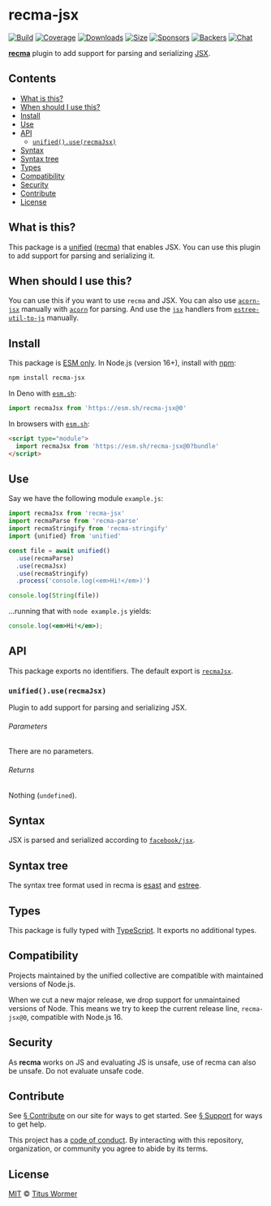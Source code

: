 # recma-jsx

[![Build][badge-build-image]][badge-build-url]
[![Coverage][badge-coverage-image]][badge-coverage-url]
[![Downloads][badge-downloads-image]][badge-downloads-url]
[![Size][badge-size-image]][badge-size-url]
[![Sponsors][badge-sponsors-image]][badge-collective-url]
[![Backers][badge-backers-image]][badge-collective-url]
[![Chat][badge-chat-image]][badge-chat-url]

**[recma][github-recma]** plugin to add support for parsing and serializing
[JSX][github-io-jsx].

## Contents

* [What is this?](#what-is-this)
* [When should I use this?](#when-should-i-use-this)
* [Install](#install)
* [Use](#use)
* [API](#api)
  * [`unified().use(recmaJsx)`](#unifieduserecmajsx)
* [Syntax](#syntax)
* [Syntax tree](#syntax-tree)
* [Types](#types)
* [Compatibility](#compatibility)
* [Security](#security)
* [Contribute](#contribute)
* [License](#license)

## What is this?

This package is a [unified][github-unified]
([recma][github-recma])
that enables JSX.
You can use this plugin to add support for parsing and serializing it.

## When should I use this?

You can use this if you want to use `recma` and JSX.
You can also use [`acorn-jsx`][github-acorn-jsx] manually with
[`acorn`][github-acorn] for parsing.
And use the [`jsx`][github-estree-util-to-js-jsx] handlers from
[`estree-util-to-js`][github-estree-util-to-js] manually.

## Install

This package is [ESM only][github-gist-esm].
In Node.js (version 16+),
install with [npm][npm-install]:

```sh
npm install recma-jsx
```

In Deno with [`esm.sh`][esmsh]:

```js
import recmaJsx from 'https://esm.sh/recma-jsx@0'
```

In browsers with [`esm.sh`][esmsh]:

```html
<script type="module">
  import recmaJsx from 'https://esm.sh/recma-jsx@0?bundle'
</script>
```

## Use

Say we have the following module `example.js`:

```js
import recmaJsx from 'recma-jsx'
import recmaParse from 'recma-parse'
import recmaStringify from 'recma-stringify'
import {unified} from 'unified'

const file = await unified()
  .use(recmaParse)
  .use(recmaJsx)
  .use(recmaStringify)
  .process('console.log(<em>Hi!</em>)')

console.log(String(file))
```

…running that with `node example.js` yields:

```jsx
console.log(<em>Hi!</em>);
```

## API

This package exports no identifiers.
The default export is [`recmaJsx`][api-recma-jsx].

### `unified().use(recmaJsx)`

Plugin to add support for parsing and serializing JSX.

###### Parameters

There are no parameters.

###### Returns

Nothing (`undefined`).

## Syntax

JSX is parsed and serialized according to [`facebook/jsx`][github-io-jsx].

## Syntax tree

The syntax tree format used in recma is [esast][github-esast] and
[estree][github-estree].

## Types

This package is fully typed with [TypeScript][].
It exports no additional types.

## Compatibility

Projects maintained by the unified collective are compatible with maintained
versions of Node.js.

When we cut a new major release,
we drop support for unmaintained versions of Node.
This means we try to keep the current release line,
`recma-jsx@0`,
compatible with Node.js 16.

## Security

As **recma** works on JS and evaluating JS is unsafe,
use of recma can also be unsafe.
Do not evaluate unsafe code.

## Contribute

See [§ Contribute][mdxjs-contribute] on our site for ways to get started.
See [§ Support][mdxjs-support] for ways to get help.

This project has a [code of conduct][health-coc].
By interacting with this repository,
organization,
or community you agree to abide by its terms.

## License

[MIT][file-license] © [Titus Wormer][wooorm]

<!-- Definitions -->

[api-recma-jsx]: #unifieduserecmajsx

[badge-backers-image]: https://opencollective.com/unified/backers/badge.svg

[badge-build-image]: https://github.com/mdx-js/recma/actions/workflows/main.yml/badge.svg

[badge-build-url]: https://github.com/mdx-js/recma/actions

[badge-collective-url]: https://opencollective.com/unified

[badge-coverage-image]: https://img.shields.io/codecov/c/github/mdx-js/recma.svg

[badge-coverage-url]: https://codecov.io/github/mdx-js/recma

[badge-downloads-image]: https://img.shields.io/npm/dm/recma-jsx.svg

[badge-downloads-url]: https://www.npmjs.com/package/recma-jsx

[badge-size-image]: https://img.shields.io/bundlejs/size/recma-jsx

[badge-size-url]: https://bundlejs.com/?q=recma-jsx

[badge-sponsors-image]: https://opencollective.com/unified/sponsors/badge.svg

[badge-chat-image]: https://img.shields.io/badge/chat-discussions-success.svg

[badge-chat-url]: https://github.com/mdx-js/mdx/discussions

[esmsh]: https://esm.sh

[file-license]: license

[github-acorn-jsx]: https://github.com/acornjs/acorn-jsx

[github-acorn]: https://github.com/acornjs/acorn

[github-esast]: https://github.com/syntax-tree/esast

[github-estree-util-to-js]: https://github.com/syntax-tree/estree-util-to-js

[github-estree-util-to-js-jsx]: https://github.com/syntax-tree/estree-util-to-js#jsx

[github-estree]: https://github.com/estree/estree

[github-gist-esm]: https://gist.github.com/sindresorhus/a39789f98801d908bbc7ff3ecc99d99c

[github-io-jsx]: http://facebook.github.io/jsx/

[github-recma]: https://github.com/mdx-js/recma

[github-unified]: https://github.com/unifiedjs/unified

[health-coc]: https://github.com/mdx-js/.github/blob/main/code-of-conduct.md

[mdxjs-contribute]: https://mdxjs.com/community/contribute/

[mdxjs-support]: https://mdxjs.com/community/support/

[npm-install]: https://docs.npmjs.com/cli/install

[typescript]: https://www.typescriptlang.org

[wooorm]: https://wooorm.com
